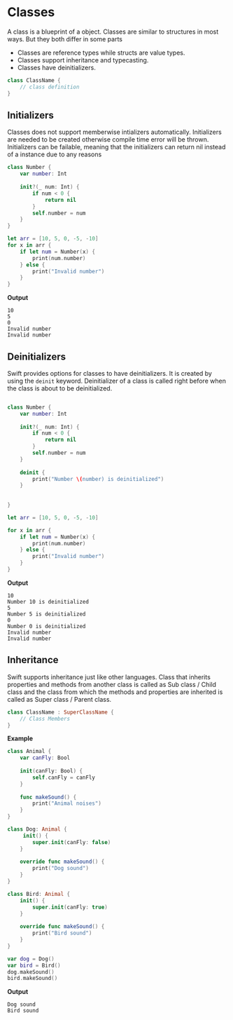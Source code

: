 # Classes

A class is a blueprint of a object. Classes are similar to structures in most ways. But they both differ in some parts

- Classes are reference types while structs are value types.
- Classes support inheritance and typecasting.
- Classes have deinitializers.

```swift
class ClassName {
	// class definition
}
```

## Initializers

Classes does not support memberwise intializers automatically. Initializers are needed to be created otherwise compile time error will be thrown. Initializers can be failable, meaning that the initializers can return nil instead of a instance due to any reasons

```swift
class Number {
    var number: Int
    
    init?(_ num: Int) {
        if num < 0 {
            return nil
        }
        self.number = num
    }
}

let arr = [10, 5, 0, -5, -10]
for x in arr {
    if let num = Number(x) {
        print(num.number)
    } else {
        print("Invalid number")
    }
}
```

**Output**

```
10
5
0
Invalid number
Invalid number
```

## Deinitializers

Swift provides options for classes to have deinitializers. It is created by using the `deinit` keyword. Deinitializer of a class is called right before when the class is about to be deinitialized.

```swift

class Number {
    var number: Int
    
    init?(_ num: Int) {
        if num < 0 {
            return nil
        }
        self.number = num
    }
    
    deinit {
        print("Number \(number) is deinitialized")
    }
    
    
}

let arr = [10, 5, 0, -5, -10]

for x in arr {
    if let num = Number(x) {
        print(num.number)
    } else {
        print("Invalid number")
    }
}
```

**Output**

```
10
Number 10 is deinitialized
5
Number 5 is deinitialized
0
Number 0 is deinitialized
Invalid number
Invalid number
```

## Inheritance

Swift supports inheritance just like other languages. Class that inherits properties and methods from another class is called as Sub class / Child class and the class from which the methods and properties are inherited is called as Super class / Parent class.

```swift
class ClassName : SuperClassName {
	// Class Members
}
```

**Example**

```swift
class Animal {
    var canFly: Bool
    
    init(canFly: Bool) {
        self.canFly = canFly
    }
    
    func makeSound() {
        print("Animal noises")
    }
}

class Dog: Animal {
     init() {
        super.init(canFly: false)
    }
    
    override func makeSound() {
        print("Dog sound")
    }
}

class Bird: Animal {
    init() {
        super.init(canFly: true)
    }
    
    override func makeSound() {
        print("Bird sound")
    }
}

var dog = Dog()
var bird = Bird()
dog.makeSound()
bird.makeSound()
```

**Output**

```
Dog sound
Bird sound
```